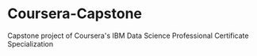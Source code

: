 # Coursera-Capstone
Capstone project of Coursera's IBM Data Science Professional Certificate Specialization
